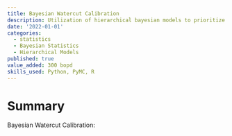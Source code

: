 ```yaml
---
title: Bayesian Watercut Calibration
description: Utilization of hierarchical bayesian models to prioritize calibrations of Phase Dynamics meters for calibration
date: '2022-01-01'
categories:
  - statistics
  - Bayesian Statistics
  - Hierarchical Models
published: true
value_added: 300 bopd
skills_used: Python, PyMC, R
---
```


# Summary

Bayesian Watercut Calibration:
